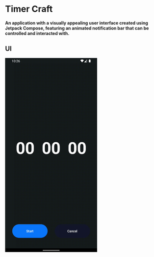 # Timer Craft

#### An application with a visually appealing user interface created using Jetpack Compose, featuring an animated notification bar that can be controlled and interacted with.

## UI

<img src="https://raw.githubusercontent.com/erkindil/GithubRepositoryEdit/main/stop.gif" width="300">
